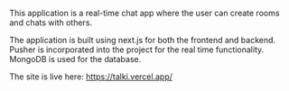 This application is a real-time chat app where the user can create rooms and chats with others.

The application is built using next.js for both the frontend and backend.
Pusher is incorporated into the project for the real time functionality.
MongoDB is used for the database.

The site is live here: https://talki.vercel.app/
